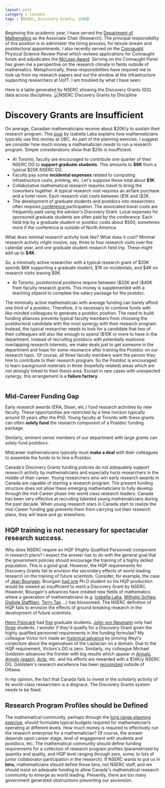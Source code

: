 ```yaml
---
layout: post
category : lessons
tags : [NSERC, Discovery Grants, 1508]
---
```

<!--  -->

Beginning this academic year, I have served the <a href="http://www.math.toronto.edu">Department of Mathematics</a> as the Associate Chair [Research]. 
The principal responsibility of this position is to administer the hiring process, for tenure stream and postdoctoral appointments. I also recently served on the <a href="http://www.research.utoronto.ca/investment/u-of-t-connaught-funding/">Connaught</a> Physical Science Review Panel which reviews applications for Connaught funds and adjudicates the <a href="http://www.research.utoronto.ca/for-researchers-administrators/funding-sources/funding-opps/?showopp=716">McLean Award</a>. 
Serving on the Connaught Panel has given me a perspective on the research climate in fields outside of mathematics. 
Metaphorically, these responsibilities have required me to look up from my research papers and out the window at the infrastructure supporting researchers at UofT. I am troubled by what I have seen:

Here is a table generated by NSERC showing the Discovery Grants (DG) data across disciplines.  <img src="http://www.math.toronto.edu/colliand/images/DiscoveryGrantResults2009.png" alt="NSERC Discovery Grants by Discipline" />
<h1>Discovery Grants are Insufficient</h1>
On average, Canadian mathematicians receive about $20K/y to sustain their research program. This <a href="http://ilaba.wordpress.com/2008/09/07/nserc-discovery-grants-how-we-spend-the-money/">post</a> by Izabella Laba explains how mathematicians typically use this money at UBC. As part of the planning exercise, I suggest we consider how much money a mathematician <em>needs</em> to run a research program. Simple considerations show that $20k is insufficient.
<ul>
	<li>At Toronto, faculty are encouraged to contribute one quarter of their NSERC DG to <strong>support graduate students</strong>.  This amounts to <strong>$6K</strong> from a typical $20K NSERC DG.</li>
	<li>Faculty pay some <strong>incidental expenses</strong> related to computing infrastructure costs, printing, etc. Let's suppose these total about <strong>$1K</strong>.</li>
	<li>Collaborative mathematical research requires travel to bring the coworkers together.  A typical research visit requires an airfare purchase and a hotel room. Each research visit costs between \$1K and \$2K.</li>
	<li>The development of graduate students and postdocs into researchers often requires<a href="http://www.dma.unina.it/hamiltonianPDE/"> conference </a>participation. The associated travel costs are frequently paid using the advisor's Discovery Grant. Local expenses for sponsored graduate students are often paid by the conference. Each field trip by a graduate student or postdoc costs about $500, sometimes more if the conference is outside of North America.</li>
</ul>
What does minimal research activity look like? What does it cost? Minimal research activity might involve, say, three to four  research visits over the calendar  year, and one graduate student research field trip. These might add up to <strong>$4K</strong>.

So, a minimally active researcher with a typical research grant of  \$20K spends \$6K supporting a graduate student, \$1K on incidentals, and \$4K on research visits leaving $9K.
<ul>
	<li>At Toronto, postdoctoral positions require between \$32K and \$40K from faculty research grants. This money is supplemented with a teaching stipend to complete the salary package for the postdoc.</li>
</ul>
The minimally active mathematician with average funding can barely afford one third of a postdoc. Therefore, it is necessary to combine funds with like-minded colleagues to generate a postdoc position. The need to build funding alliances prevents typical faculty members from choosing the postdoctoral candidate with the most synergy with their research program. Instead, the typical researcher needs to look for a candidate that two of their colleagues will also like enough to spend \$10K or more to have in the department. Instead of recruiting postdocs with potentially explosive overlapping research interests, we make deals just to get someone in the department and hope for some resonance after training the Postdoc on our research topic. Of course, all three faculty members want the person they hire to contribute to their research program. So the Postdoc is encouraged to learn background materials in three (hopefully related) areas which are not strongly linked to their thesis area. Except in rare cases with unexpected synergy, this arrangement is a <strong>failure factory</strong>.

&nbsp;

<span style="font-size: 20px;font-weight: bold">Mid-Career Funding Gap</span>

Early research awards (ERA, Sloan, etc.) fund research activities by new faculty. These opportunities are restricted by a time horizon typically around 10 years after the PhD. Young faculty at Toronto with these grants can often <strong>solely fund</strong> the research component of a Postdoc funding package.

Similarly, eminent senior members of our department with large grants can solely fund postdocs.

Midcareer mathematicians typically must <strong>make a deal </strong>with their colleagues to assemble the funds to to hire a Postdoc.

Canada's Discovery Grants funding policies do not adequately support research activity by mathematicians and especially hurts researchers in the middle of their career. Young researchers who win early research awards in Canada are capable of starting a research program. The present funding structure does not allow these emerging mathematicians to fully develop through the mid-Career phase into world class research leaders. Canada has been very effective at recruiting talented young mathematicians during the past decade. When young research stars in Canada start to realize the mid-Career funding gap prevents them from carrying out their research plans, they will leave and go elsewhere.
<h2>HQP training is not necessary for spectacular research success.</h2>
Why does NSERC require an HQP (Highly Qualified Personnel) component in research plans? I expect the answer has to do with the general goal that the government policies should encourage the training of a highly skilled population. This is a good goal. However, the HQP requirements for Discovery Grants fail to envision the secondary effects of world leading research on the training of future scientists. Consider, for example, the case of <a href="http://www.math.ias.edu/people/faculty/bourgain">Jean Bourgain</a>. Bourgain <a href="http://genealogy.math.ndsu.nodak.edu/id.php?id=63054">had one</a> Ph.D student so his HQP production would be viewed as insufficient to merit a Discovery Grant by NSERC. However, Bourgain's advances have created new fields of mathematics where a generation of mathematicians (e.g. <a href="http://www.math.ubc.ca/~ilaba/">Izabella Laba</a>, <a href="http://www.math.uchicago.edu/~schlag/">Wilhelm Schlag</a>, <a href="http://www-math.mit.edu/~gigliola/">Gigliola Staffilani</a>, <a href="http://www.math.ucla.edu/~tao/">Terry Tao</a> ...) has  blossomed. The NSERC definition of HQP fails to envision the effects of ground breaking research in the development of future scientists.

<a href="http://en.wikipedia.org/wiki/Henri_Poincar%C3%A9">Henri Poincaré</a> had <a href="http://genealogy.math.ndsu.nodak.edu/id.php?id=34227">five</a> graduate students. <a href="http://en.wikipedia.org/wiki/John_von_Neumann">John von Neumann</a> only had <a href="http://genealogy.math.ndsu.nodak.edu/id.php?id=53213">three</a> students. I wonder if they'd qualify for a Discovery Grant given the highly qualified personnel  requirements in the funding formulae?  My colleague Victor Ivrii made an <a href="http://en.wikipedia.org/wiki/Hearing_the_shape_of_a_drum#Weyl.27s_formula">historical advance</a> by proving Weyl's conjecture about the eigenvalues of the Laplacian on a domain. Due to the HQP requirement, Victors's DG is zero. Similarly, my colleague Michael Goldstein advances the frontier with big results which appear in <a href="http://www.ams.org/mathscinet/search/publdoc.html?pg1=IID&amp;s1=674385&amp;vfpref=html&amp;r=1&amp;mx-pid=2753606"><em>Annals</em></a>, <a href="http://www.ams.org/mathscinet/search/publdoc.html?pg1=IID&amp;s1=674385&amp;vfpref=html&amp;r=8&amp;mx-pid=1815703"><em>Annals</em> (again)</a>, <a href="http://www.ams.org/mathscinet/search/publdoc.html?pg1=IID&amp;s1=674385&amp;vfpref=html&amp;r=5&amp;mx-pid=1947458"><em>Acta</em></a>, etc. and his efforts are rewarded with a \$14K/y NSERC DG. Goldstein's research excellence has been <a href="http://webapps.utsc.utoronto.ca/ose/story.php?id=532">recognized</a> outside of Ottawa.

In my opinion, the fact that Canada fails to invest in the scholarly activity of its world-class researchers is a disgrace. The Discovery Grants system needs to be fixed.
<h2>Research Program Profiles  should be Defined</h2>
The mathematical community, perhaps through the <a href="http://longrangeplan.ca/">long range planning exercise</a>, should formulate typical budgets required for mathematician’s operating at different levels. How much money is required to effectively run the research enterprise for a mathematician? Of course, the answer depends upon career stage, level of engagement with students and postdocs, etc. The mathematical community should define funding requirements for a collection of research program profiles (parametrized by quantity and quality, and HQP level ranging through zero, some, to lots of junior collaborator participation in the research). If NSERC wants to put us in <strong>bins</strong>, mathematicians should define those bins, not NSERC staff, and we should insist on adequate funding to allow Canada's mathematical research community to emerge as world leading. Presently, there are too many government generated obstructions preventing our ascension.

&nbsp;

&nbsp;

&nbsp;